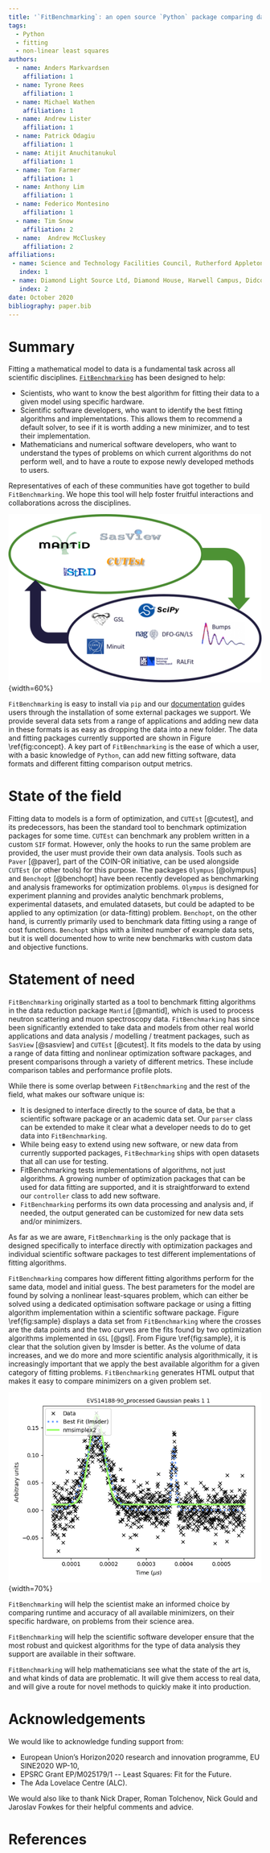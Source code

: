 ```yaml
---
title: '`FitBenchmarking`: an open source `Python` package comparing data fitting software'
tags:
  - Python
  - fitting
  - non-linear least squares
authors:
  - name: Anders Markvardsen
    affiliation: 1
  - name: Tyrone Rees
    affiliation: 1
  - name: Michael Wathen
    affiliation: 1
  - name: Andrew Lister
    affiliation: 1
  - name: Patrick Odagiu
    affiliation: 1
  - name: Atijit Anuchitanukul
    affiliation: 1
  - name: Tom Farmer
    affiliation: 1
  - name: Anthony Lim
    affiliation: 1
  - name: Federico Montesino
    affiliation: 1
  - name: Tim Snow
    affiliation: 2
  - name:  Andrew McCluskey
    affiliation: 2
affiliations:
 - name: Science and Technology Facilities Council, Rutherford Appleton Laboratory, Harwell Campus, Didcot, Oxfordshire, OX11 0QX
   index: 1
 - name: Diamond Light Source Ltd, Diamond House, Harwell Campus, Didcot, Oxfordshire, OX11 0DE
   index: 2
date: October 2020
bibliography: paper.bib
---
```

# Summary

Fitting a mathematical model to data is a fundamental task across all scientific disciplines. [`FitBenchmarking`](https://fitbenchmarking.com/) has been designed to help:

* Scientists, who want to know the best algorithm for fitting their data to a given model using specific hardware.
* Scientific software developers, who want to identify the best fitting algorithms and implementations. This allows them to recommend a default solver, to see if it is worth adding a new minimizer, and to test their implementation.
* Mathematicians and numerical software developers, who want to understand the types of problems on which current algorithms do not perform well, and to have a route to expose newly developed methods to users.

Representatives of each of these communities have got together to build `FitBenchmarking`. We hope this tool will help foster fruitful interactions and collaborations across the disciplines.

![Benchmarking paradigm: associating fitting problems represented in individual scientific software packages (top cycle) to optimization software packages (bottom cycle), and bringing these closer together. \label{fig:concept}](figures/FitBenchmarkingConcept.png){width=60%}

`FitBenchmarking` is easy to install via `pip` and our [documentation](https://fitbenchmarking.com/) guides users through the installation of some external packages we support. We provide several data sets from a range of applications and adding new data in these formats is as easy as dropping the data into a new folder. The data and fitting packages currently supported are shown in Figure \ref{fig:concept}. A key part of `FitBenchmarking` is the ease of which a user, with a basic knowledge of `Python`, can add new fitting software, data formats and different fitting comparison output metrics.

# State of the field

Fitting data to models is a form of optimization, and 
`CUTEst` [@cutest], and its predecessors, has been the standard tool to
benchmark optimization packages for some time. `CUTEst` can benchmark any problem
written in a custom `SIF` format.  However, only the hooks to run the same problem are
provided, the user must provide their own data analysis.  Tools such as
`Paver` [@paver], part of the COIN-OR initiative, can be used
alongside `CUTEst` (or other tools) for this purpose.
The packages `Olympus` [@olympus] and `Benchopt` [@benchopt] have been recently
developed as benchmarking and analysis frameworks for optimization problems.
`Olympus` is designed for experiment planning and provides analytic benchmark problems,
experimental datasets, and emulated datasets, but could be adapted to be applied to
any optimization (or data-fitting) problem.
`Benchopt`, on the other hand, is currently primarily used to benchmark data fitting
using a range of cost functions.  `Benchopt` ships with a limited number of example data
sets, but it is well documented how to write new benchmarks with custom data and
objective functions.


# Statement of need

`FitBenchmarking` originally started as a tool to benchmark fitting algorithms in the data reduction package `Mantid` [@mantid], which is used to process neutron scattering and muon spectroscopy data. `FitBenchmarking` has since been significantly extended to take data and models from other real world applications and data analysis / modelling / treatment packages, such as `SasView` [@sasview] and `CUTEst` [@cutest]. It fits models to the data by using a range of data fitting and nonlinear optimization software packages, and present comparisons through a variety of different metrics. These include comparison tables and performance profile plots.

While there is some overlap between `FitBenchmarking` and the rest of the field,
what makes our software unique is:

* It is designed to interface directly to the source of data, be that a scientific
  software package or an academic data set.  Our `parser` class can be extended
  to make it clear what a developer needs to do to get data into `FitBenchmarking`.
* While being easy to extend using new software, or new data from currently supported
  packages, `FitBechmarking` ships with open datasets that all can use for testing.
* FitBenchmarking tests implementations of algorithms, not just algorithms.
  A growing number of optimization packages that can be used for data fitting are
  supported, and it is straightforward to extend our `controller` class to add new
  software.
* `FitBenchmarking` performs its own data processing and analysis and, if needed,
  the output generated can be customized for new data sets and/or minimizers.  

As far as we are aware, `FitBenchmarking` is the only package that is designed
specifically to interface directly with optimization  packages and individual
scientific software packages to test different implementations of fitting algorithms.

`FitBenchmarking` compares how different fitting algorithms perform for the same data, model and initial guess. The best parameters for the model are found by solving a nonlinear least-squares problem, which can either be solved using a dedicated optimisation software package or using a fitting algorithm implementation within a scientific software package. Figure \ref{fig:sample} displays a data set from `FitBenchmarking` where the crosses are the data points and the two curves are the fits found by two optimization algorithms implemented in `GSL` [@gsl]. From Figure \ref{fig:sample}, it is clear that the solution given by lmsder is better. As the volume of data increases, and we do more and more scientific analysis algorithmically, it is increasingly important that we apply the best available algorithm for a given category of fitting problems. `FitBenchmarking` generates HTML output that makes it easy to compare minimizers on a given problem set.

![A sample fit: this problem is shipped with `FitBenchmarking`. The data was collected from an instrument named VESUVIO at the ISIS Neutron and Muon Source and has a difficult initial guess. \label{fig:sample}](figures/nmsimplex2_fit_for_EVS14188-90_processed_Gaussian_peaks_1_1.png){width=70%}

`FitBenchmarking` will help the scientist make an informed choice by comparing runtime and accuracy of all available minimizers, on their specific hardware, on problems from their science area.

`FitBenchmarking` will help the scientific software developer ensure that the most robust and quickest algorithms for the type of data analysis they support are available in their software.

`FitBenchmarking` will help mathematicians see what the state of the art is, and what kinds of data are problematic. It will give them access to real data, and will give a route for novel methods to quickly make it into production.

# Acknowledgements

We would like to acknowledge funding support from:

* European Union’s Horizon2020 research and innovation programme, EU SINE2020 WP-10,
* EPSRC Grant EP/M025179/1 -- Least Squares: Fit for the Future.
* The Ada Lovelace Centre (ALC).

We would also like to thank Nick Draper, Roman Tolchenov, Nick Gould and Jaroslav Fowkes for their helpful comments and advice.

# References
